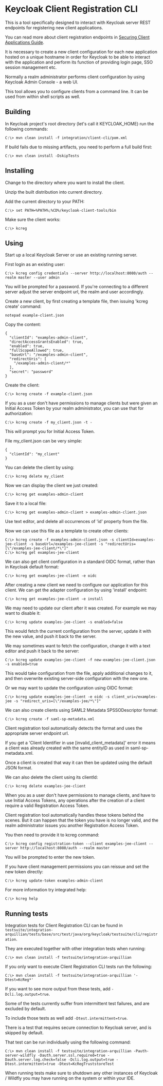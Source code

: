 Keycloak Client Registration CLI
================================

This is a tool specifically designed to interact with Keycloak server REST endpoints for registering new client applications.

You can read more about client registration endpoints in [Securing Client Applications Guide](https://keycloak.gitbooks.io/securing-client-applications-guide/content/v/2.0/topics/client-registration.html).

It is necessary to create a new client configuration for each new application hosted on a unique hostname in order for Keycloak to be able to interact with the application and perform its function of providing login page, SSO session management etc.

Normally a realm administrator performs client configuration by using Keycloak Admin Console - a web UI.

This tool allows you to configure clients from a command line. It can be used from within shell scripts as well.



Building
--------

In Keycloak project's root directory (let's call it KEYCLOAK_HOME) run the following commands:
 
    C:\> mvn clean install -f integration/client-cli/pom.xml


If build fails due to missing artifacts, you need to perform a full build first:

    C:\> mvn clean install -DskipTests


Installing
----------

Change to the directory where you want to install the client.

Unzip the built distribution into current directory.

Add the current directory to your PATH:

    C:\> set PATH=%PATH%;%CD%/keycloak-client-tools/bin
    
Make sure the client works:

    C:\> kcreg
    


Using
-----

Start up a local Keycloak Server or use an existing running server.

First login as an existing user:

    C:\> kcreg config credentials --server http://localhost:8080/auth --realm master --user admin

You will be prompted for a password. If you're connecting to a different server adjust the server endpoint url, the realm and user accordingly.

Create a new client, by first creating a template file, then issuing 'kcreg create' command:

    notepad example-client.json

Copy the content:
```
{
  "clientId": "examples-admin-client",
  "directAccessGrantsEnabled": true,
  "enabled": true,
  "fullScopeAllowed": true,
  "baseUrl": "/examples-admin-client",
  "redirectUris": [
    "/examples-admin-client/*"
  ],
  "secret": "password"
}
```

Create the client:

    C:\> kcreg create -f example-client.json

If you as a user don't have permissions to manage clients but were given an Initial Access Token by your realm administrator, you can use that for authorization:

    C:\> kcreg create -f my_client.json -t -

This will prompt you for Initial Access Token.

File my_client.json can be very simple:
```
{
  "clientId": "my_client"
}
```

You can delete the client by using:

    C:\> kcreg delete my_client
    

Now we can display the client we just created:

    C:\> kcreg get examples-admin-client

Save it to a local file:

    C:\> kcreg get examples-admin-client > examples-admin-client.json

Use text editor, and delete all occurrences of 'id' property from the file.

Now we can use this file as a template to create other clients:

    C:\> kcreg create -f examples-admin-client.json -s clientId=examples-jee-client -s baseUrl=/examples-jee-client -s "redirectUris=[\"/examples-jee-client/*\"]"
    C:\> kcreg get examples-jee-client
    
We can also get client configuration in a standard OIDC format, rather than in Keycloak default format:

    C:\> kcreg get examples-jee-client -e oidc
    
After creating a new client we need to configure our application for this client. We can get the adapter configuration by using 'install' endpoint:

    C:\> kcreg get examples-jee-client -e install

We may need to update our client after it was created. For example we may want to disable it:

    C:\> kcreg update examples-jee-client -s enabled=false
    
This would fetch the current configuration from the server, update it with the new value, and push it back to the server.

We may sometimes want to fetch the configuration, change it with a text editor and push it back to the server:

    C:\> kcreg update examples-jee-client -f new-examples-jee-client.json -s enabled=true

This would take configuration from the file, apply additional changes to it, and then overwrite existing server-side configuration with the new one.

Or we may want to update the configuration using OIDC format:
 
    C:\> kcreg update examples-jee-client -e oidc -s client_uri=/examples-jee -s "redirect_uris=[\"/examples-jee/*\"]"

We can also create clients using SAML2 Metadata SPSSODescriptor format:

    C:\> kcreg create -f saml-sp-metadata.xml

Client registration tool automatically detects the format and uses the appropriate server endpoint url.
    
If you get a 'Client Identifier in use [invalid_client_metadata]' error it means a client was already created with the same entityID as used in saml-sp-metadata.xml.

Once a client is created that way it can then be updated using the default JSON format.

We can also delete the client using its clientId:

    C:\> kcreg delete examples-jee-client
    
When you as a user don't have permissions to manage clients, and have to use Initial Access Tokens, any operations after the creation of a client require a valid Registration Access Token.
 
Client registration tool automatically handles these tokens behind the scenes. But it can happen that the token you have is no longer valid, and the realm administrator issues you another Registration Access Token.

You then need to provide it to kcreg command:
 
    C:\> kcreg config registration-token --client examples-jee-client --server http://localhost:8080/auth --realm master
    
You will be prompted to enter the new token.

If you have client management permissions you can reissue and set the new token directly:

    C:\> kcreg update-token examples-admin-client


For more information try integrated help:

    C:\> kcreg help


Running tests
-------------

Integration tests for Client Registration CLI can be found in `testsuite/integration-arquillian/tests/base/src/test/java/org/keycloak/testsuite/cli/registration`.

They are executed together with other integration tests when running:

    C:\> mvn clean install -f testsuite/integration-arquillian

If you only want to execute Client Registration CLI tests run the following:

    C:\> mvn clean install -f testsuite/integration-arquillian '-Dtest=KcReg*'


If you want to see more output from these tests, add `-Dcli.log.output=true`.

Some of the tests currently suffer from intermittent test failures, and are excluded by default. 

To include those tests as well add `-Dtest.intermittent=true`.

There is a test that requires secure connection to Keycloak server, and is skipped by default.

That test can be run individually using the following command:

    C:\> mvn clean install -f testsuite/integration-arquillian -Pauth-server-wildfly -Dauth.server.ssl.required=true -Dauth.server.log.check=false -Dcli.log.output=true -Dtest.intermittent=true -Dtest=KcRegTruststoreTest

When running tests make sure to shutdown any other instances of Keycloak / Wildfly you may have running on the system or within your IDE.